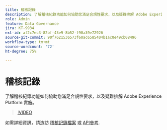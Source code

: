 ```yaml
---
title: 稽核記錄
description: 了解稽核紀錄功能如何協助您滿足合規性要求，以及疑難排解 Adobe Experience Platform 實施。
role: Admin
feature: Data Governance
jira: KT-9934
exl-id: af2c7ec3-82bf-43e9-8b52-f90a39e72926
source-git-commit: 90f7621536573f60ac6585404b1ac0e49cb08496
workflow-type: tm+mt
source-wordcount: '72'
ht-degree: 75%

---
```


# 稽核記錄

了解稽核紀錄功能如何協助您滿足合規性要求，以及疑難排解 Adobe Experience Platform 實施。

>[!VIDEO](https://video.tv.adobe.com/v/341450?quality=12&learn=on)

如需詳細資訊，請造訪 [稽核記錄檔案](https://experienceleague.adobe.com/docs/experience-platform/landing/governance-privacy-security/audit-logs/overview.html?lang=zh-Hant) 或 [API參考](https://developer.adobe.com/experience-platform-apis/references/audit-query/).
